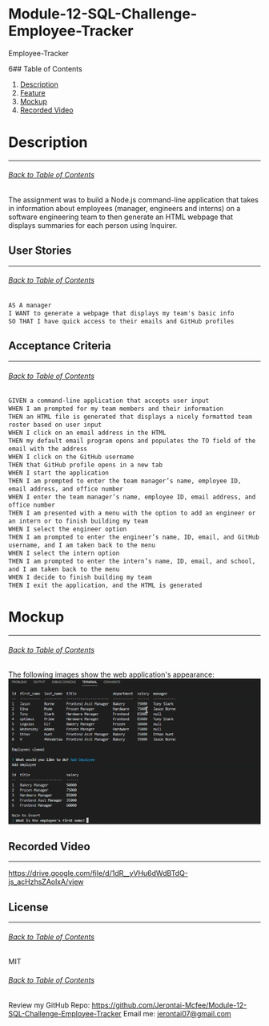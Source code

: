 # Module-12-SQL-Challenge-Employee-Tracker
Employee-Tracker

6## Table of Contents
1. [Description](#Description)
2. [Feature](#Feature)
3. [Mockup](#Mockup)
4. [Recorded Video](#Recorded-Video)


# Description
***
###### [Back to Table of Contents](#Table-of-Contents)
The assignment was to build a Node.js command-line application that takes in information about employees (manager, engineers and interns) on a software engineering team to then generate an HTML webpage that displays summaries for each person using Inquirer.

## User Stories
***
###### [Back to Table of Contents](#Table-of-Contents)
```
AS A manager
I WANT to generate a webpage that displays my team's basic info
SO THAT I have quick access to their emails and GitHub profiles
```

## Acceptance Criteria
***
###### [Back to Table of Contents](#Table-of-Contents)
```
GIVEN a command-line application that accepts user input
WHEN I am prompted for my team members and their information
THEN an HTML file is generated that displays a nicely formatted team roster based on user input
WHEN I click on an email address in the HTML
THEN my default email program opens and populates the TO field of the email with the address
WHEN I click on the GitHub username
THEN that GitHub profile opens in a new tab
WHEN I start the application
THEN I am prompted to enter the team manager’s name, employee ID, email address, and office number
WHEN I enter the team manager’s name, employee ID, email address, and office number
THEN I am presented with a menu with the option to add an engineer or an intern or to finish building my team
WHEN I select the engineer option
THEN I am prompted to enter the engineer’s name, ID, email, and GitHub username, and I am taken back to the menu
WHEN I select the intern option
THEN I am prompted to enter the intern’s name, ID, email, and school, and I am taken back to the menu
WHEN I decide to finish building my team
THEN I exit the application, and the HTML is generated
```

# Mockup
***
###### [Back to Table of Contents](#Table-of-Contents)
The following images show the web application's appearance:
![Webpage after updated team](/assets/images/mod%2012%20screenshot%202.png)



## Recorded Video
***
https://drive.google.com/file/d/1dR__yVHu6dWdBTdQ-js_acHzhsZAolxA/view

## License
***
###### [Back to Table of Contents](#Table-of-Contents)
MIT


###### [Back to Table of Contents](#Table-of-Contents)
Review my GitHub Repo: https://github.com/Jerontai-Mcfee/Module-12-SQL-Challenge-Employee-Tracker
Email me: jerontai07@gmail.com